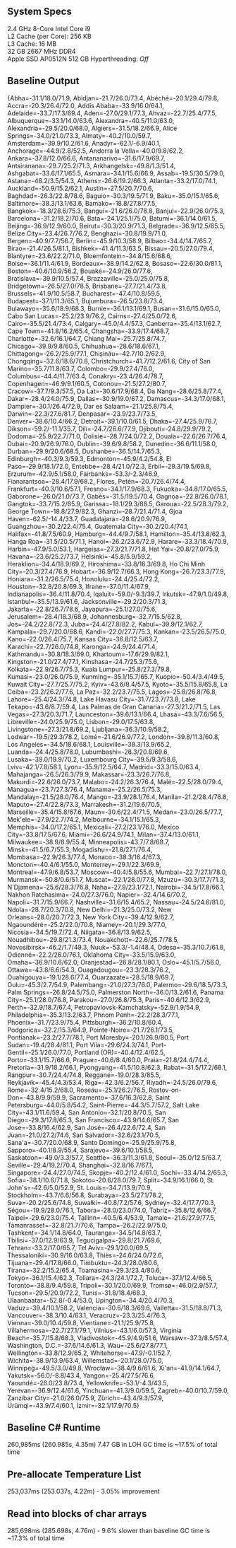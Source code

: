 
## System Specs

2.4 GHz 8-Core Intel Core i9\
L2 Cache (per Core): 256 KB\
L3 Cache:	16 MB\
32 GB 2667 MHz DDR4\
Apple SSD AP0512N 512 GB
Hyperthreading: *Off*

## Baseline Output

{Abha=-31.1/18.0/71.9, Abidjan=-21.7/26.0/73.4, Abéché=-20.1/29.4/79.8, Accra=-20.3/26.4/72.0, Addis Ababa=-33.9/16.0/64.1, Adelaide=-33.7/17.3/69.4, Aden=-27.0/29.1/77.3, Ahvaz=-22.7/25.4/77.5, Albuquerque=-33.1/14.0/63.6, Alexandra=-40.5/11.0/63.0, Alexandria=-29.5/20.0/68.0, Algiers=-31.5/18.2/66.9, Alice Springs=-34.0/21.0/73.3, Almaty=-40.2/10.0/59.7, Amsterdam=-39.9/10.2/61.6, Anadyr=-62.1/-6.9/40.1, Anchorage=-44.9/2.8/52.5, Andorra la Vella=-40.0/9.8/62.2, Ankara=-37.8/12.0/66.6, Antananarivo=-31.6/17.9/69.7, Antsiranana=-29.7/25.2/71.3, Arkhangelsk=-49.8/1.3/51.4, Ashgabat=-33.6/17.1/65.5, Asmara=-34.1/15.6/66.9, Assab=-19.5/30.5/79.0, Astana=-48.2/3.5/54.3, Athens=-26.6/19.2/66.3, Atlanta=-33.2/17.0/74.1, Auckland=-50.9/15.2/62.1, Austin=-27.5/20.7/70.6, Baghdad=-26.3/22.8/78.6, Baguio=-30.3/19.5/71.9, Baku=-35.0/15.1/65.6, Baltimore=-38.3/13.1/63.6, Bamako=-18.8/27.8/77.5, Bangkok=-18.3/28.6/75.3, Bangui=-21.6/26.0/78.8, Banjul=-22.9/26.0/75.3, Barcelona=-31.2/18.2/70.6, Bata=-24.1/25.1/75.0, Batumi=-36.1/14.0/61.5, Beijing=-36.9/12.9/60.0, Beirut=-30.3/20.9/71.3, Belgrade=-36.9/12.5/65.5, Belize City=-23.4/26.7/76.2, Benghazi=-30.8/19.9/71.0, Bergen=-40.9/7.7/56.7, Berlin=-45.9/10.3/58.9, Bilbao=-34.4/14.7/65.7, Birao=-21.4/26.5/81.1, Bishkek=-41.4/11.3/63.5, Bissau=-20.5/27.0/79.4, Blantyre=-23.6/22.2/71.0, Bloemfontein=-34.8/15.6/68.6, Boise=-36.1/11.4/61.9, Bordeaux=-38.9/14.2/62.8, Bosaso=-22.6/30.0/81.1, Boston=-40.6/10.9/56.2, Bouaké=-24.9/26.0/77.6, Bratislava=-39.9/10.5/57.4, Brazzaville=-25.0/25.0/75.8, Bridgetown=-26.5/27.0/78.5, Brisbane=-27.7/21.4/73.8, Brussels=-41.9/10.5/58.7, Bucharest=-47.4/10.8/59.5, Budapest=-37.1/11.3/65.1, Bujumbura=-26.5/23.8/73.4, Bulawayo=-35.6/18.9/68.3, Burnie=-36.1/13.1/69.1, Busan=-31.6/15.0/65.0, Cabo San Lucas=-25.2/23.9/76.2, Cairns=-27.4/25.0/72.6, Cairo=-35.5/21.4/73.4, Calgary=-45.0/4.4/57.3, Canberra=-35.4/13.1/62.7, Cape Town=-41.8/16.2/65.4, Changsha=-33.9/17.4/68.7, Charlotte=-32.6/16.1/64.7, Chiang Mai=-25.7/25.8/74.7, Chicago=-39.9/9.8/60.5, Chihuahua=-28.6/18.6/67.1, Chittagong=-26.2/25.9/77.1, Chișinău=-42.7/10.2/62.9, Chongqing=-32.6/18.6/70.8, Christchurch=-41.7/12.2/61.6, City of San Marino=-35.7/11.8/63.7, Colombo=-29.9/27.4/76.0, Columbus=-44.4/11.7/63.4, Conakry=-23.4/26.4/78.7, Copenhagen=-46.9/9.1/60.5, Cotonou=-21.5/27.2/80.7, Cracow=-37.7/9.3/57.5, Da Lat=-30.6/17.9/68.4, Da Nang=-28.6/25.8/77.4, Dakar=-28.4/24.0/75.9, Dallas=-30.9/19.0/67.2, Damascus=-34.3/17.0/68.1, Dampier=-30.1/26.4/72.9, Dar es Salaam=-21.1/25.8/75.4, Darwin=-22.3/27.6/81.7, Denpasar=-23.9/23.7/73.5, Denver=-38.6/10.4/66.2, Detroit=-39.1/10.0/61.5, Dhaka=-27.4/25.9/76.7, Dikson=-59.2/-11.1/35.7, Dili=-24.7/26.6/77.9, Djibouti=-24.8/29.9/79.2, Dodoma=-25.9/22.7/71.0, Dolisie=-28.7/24.0/72.2, Douala=-22.6/26.7/76.4, Dubai=-20.9/26.9/76.0, Dublin=-39.6/9.8/58.2, Dunedin=-36.6/11.1/58.0, Durban=-29.9/20.6/68.5, Dushanbe=-36.5/14.7/65.3, Edinburgh=-40.3/9.3/59.3, Edmonton=-45.9/4.2/54.8, El Paso=-29.9/18.1/72.0, Entebbe=-28.4/21.0/72.3, Erbil=-29.3/19.5/69.8, Erzurum=-42.9/5.1/58.0, Fairbanks=-53.3/-2.3/46.9, Fianarantsoa=-28.4/17.9/68.2, Flores,  Petén=-20.7/26.4/74.4, Frankfurt=-40.3/10.6/57.1, Fresno=-34.1/17.9/68.3, Fukuoka=-34.8/17.0/65.5, Gaborone=-26.0/21.0/73.7, Gabès=-31.5/19.5/70.4, Gagnoa=-22.8/26.0/78.1, Gangtok=-33.7/15.2/65.9, Garissa=-18.1/29.3/88.5, Garoua=-22.5/28.3/79.2, George Town=-18.8/27.9/82.3, Ghanzi=-28.7/21.4/71.4, Gjoa Haven=-62.5/-14.4/33.7, Guadalajara=-28.6/20.9/76.9, Guangzhou=-30.2/22.4/75.4, Guatemala City=-30.2/20.4/74.1, Halifax=-41.8/7.5/60.9, Hamburg=-44.4/9.7/58.1, Hamilton=-35.4/13.8/62.3, Hanga Roa=-31.5/20.5/71.1, Hanoi=-26.2/23.6/72.9, Harare=-33.3/18.4/70.9, Harbin=-47.9/5.0/53.1, Hargeisa=-27.3/21.7/71.8, Hat Yai=-20.8/27.0/75.9, Havana=-23.6/25.2/73.7, Helsinki=-45.8/5.9/59.2, Heraklion=-34.4/18.9/69.2, Hiroshima=-33.8/16.3/69.8, Ho Chi Minh City=-20.3/27.4/76.9, Hobart=-36.9/12.7/66.3, Hong Kong=-26.7/23.3/77.9, Honiara=-31.2/26.5/75.4, Honolulu=-24.4/25.4/72.2, Houston=-32.8/20.8/69.3, Ifrane=-37.0/11.4/67.9, Indianapolis=-36.4/11.8/70.4, Iqaluit=-59.0/-9.3/39.7, Irkutsk=-47.9/1.0/49.8, Istanbul=-35.5/13.9/61.6, Jacksonville=-29.2/20.3/71.3, Jakarta=-22.8/26.7/78.6, Jayapura=-25.1/27.0/75.6, Jerusalem=-28.4/18.3/68.9, Johannesburg=-32.7/15.5/62.8, Jos=-24.2/22.8/72.3, Juba=-24.4/27.8/82.2, Kabul=-39.9/12.1/62.7, Kampala=-29.7/20.0/68.6, Kandi=-22.0/27.7/75.3, Kankan=-23.5/26.5/75.0, Kano=-22.0/26.4/75.7, Kansas City=-36.8/12.5/63.7, Karachi=-22.7/26.0/74.8, Karonga=-24.9/24.4/71.4, Kathmandu=-30.8/18.3/69.0, Khartoum=-17.6/29.9/82.1, Kingston=-21.0/27.4/77.1, Kinshasa=-24.7/25.3/75.6, Kolkata=-22.9/26.7/75.3, Kuala Lumpur=-25.8/27.3/79.8, Kumasi=-23.0/26.0/75.9, Kunming=-35.1/15.7/65.7, Kuopio=-50.4/3.4/49.5, Kuwait City=-27.7/25.7/75.2, Kyiv=-43.6/8.4/57.5, Kyoto=-35.5/15.8/65.8, La Ceiba=-23.2/26.2/77.6, La Paz=-32.2/23.7/75.5, Lagos=-25.8/26.8/76.8, Lahore=-25.4/24.3/74.8, Lake Havasu City=-31.7/23.7/73.8, Lake Tekapo=-43.6/8.7/59.4, Las Palmas de Gran Canaria=-27.3/21.2/71.5, Las Vegas=-27.3/20.3/71.7, Launceston=-39.6/13.1/66.4, Lhasa=-43.3/7.6/56.5, Libreville=-24.0/25.9/75.0, Lisbon=-29.0/17.5/63.8, Livingstone=-27.3/21.8/69.2, Ljubljana=-36.3/10.9/58.2, Lodwar=-19.5/29.3/78.2, Lomé=-21.6/26.9/77.2, London=-39.8/11.3/60.8, Los Angeles=-34.5/18.6/68.1, Louisville=-38.3/13.9/65.2, Luanda=-24.4/25.8/78.0, Lubumbashi=-28.3/20.8/69.6, Lusaka=-39.0/19.9/70.2, Luxembourg City=-39.5/9.3/58.6, Lviv=-42.1/7.8/58.1, Lyon=-35.9/12.5/64.7, Madrid=-33.3/15.0/63.4, Mahajanga=-26.5/26.3/79.9, Makassar=-23.3/26.7/76.8, Makurdi=-22.6/26.0/73.7, Malabo=-24.2/26.3/76.4, Malé=-22.5/28.0/79.4, Managua=-23.7/27.3/76.4, Manama=-25.2/26.5/75.3, Mandalay=-21.5/28.0/76.4, Mango=-23.9/28.1/76.4, Manila=-21.2/28.4/76.8, Maputo=-27.4/22.8/73.3, Marrakesh=-31.2/19.6/70.5, Marseille=-35.4/15.8/67.6, Maun=-30.6/22.4/71.5, Medan=-23.0/26.5/77.7, Mek'ele=-27.9/22.7/74.2, Melbourne=-34.1/15.1/65.3, Memphis=-34.0/17.2/65.1, Mexicali=-27.2/23.1/76.0, Mexico City=-33.8/17.5/67.6, Miami=-26.6/24.9/74.1, Milan=-37.4/13.0/61.1, Milwaukee=-38.9/8.9/55.4, Minneapolis=-43.7/7.8/68.7, Minsk=-41.5/6.7/55.3, Mogadishu=-21.8/27.1/76.4, Mombasa=-22.9/26.3/77.4, Monaco=-38.3/16.4/67.3, Moncton=-40.4/6.1/55.0, Monterrey=-29.1/22.3/69.9, Montreal=-47.9/6.8/53.7, Moscow=-40.4/5.8/55.6, Mumbai=-22.7/27.1/78.0, Murmansk=-50.8/0.6/51.7, Muscat=-22.1/28.0/77.8, Mzuzu=-30.3/17.7/71.3, N'Djamena=-25.6/28.3/76.8, Naha=-27.9/23.1/72.1, Nairobi=-34.5/17.8/66.1, Nakhon Ratchasima=-24.0/27.3/76.0, Napier=-32.4/14.6/70.2, Napoli=-31.7/15.9/66.7, Nashville=-31.6/15.4/65.2, Nassau=-24.5/24.6/81.0, Ndola=-28.7/20.3/70.8, New Delhi=-21.3/25.0/73.2, New Orleans=-28.0/20.7/72.3, New York City=-39.4/12.9/62.7, Ngaoundéré=-25.2/22.0/70.8, Niamey=-20.1/29.3/77.0, Nicosia=-34.5/19.7/72.4, Niigata=-36.8/13.9/62.5, Nouadhibou=-29.8/21.3/73.4, Nouakchott=-22.6/25.7/78.5, Novosibirsk=-46.2/1.7/49.3, Nuuk=-53.3/-1.4/48.4, Odesa=-35.3/10.7/61.8, Odienné=-22.2/26.0/76.1, Oklahoma City=-33.5/15.9/63.0, Omaha=-36.9/10.6/62.0, Oranjestad=-26.8/28.1/80.1, Oslo=-45.1/5.7/56.0, Ottawa=-43.8/6.6/54.3, Ouagadougou=-23.3/28.3/76.2, Ouahigouya=-19.1/28.6/77.4, Ouarzazate=-28.5/18.9/69.7, Oulu=-45.3/2.7/54.9, Palembang=-21.0/27.3/76.0, Palermo=-29.6/18.5/73.3, Palm Springs=-26.8/24.5/75.0, Palmerston North=-36.0/13.2/61.6, Panama City=-25.1/28.0/76.8, Parakou=-27.0/26.8/75.3, Paris=-40.6/12.3/62.9, Perth=-32.9/18.7/67.4, Petropavlovsk-Kamchatsky=-52.9/1.9/54.9, Philadelphia=-35.3/13.2/63.7, Phnom Penh=-22.2/28.3/77.1, Phoenix=-31.7/23.9/75.4, Pittsburgh=-36.2/10.8/60.4, Podgorica=-32.2/15.3/64.9, Pointe-Noire=-21.7/26.1/73.5, Pontianak=-23.2/27.7/78.1, Port Moresby=-20.1/26.9/80.5, Port Sudan=-19.4/28.4/81.1, Port Vila=-29.6/24.3/74.1, Port-Gentil=-25.1/26.0/77.0, Portland (OR)=-40.4/12.4/62.5, Porto=-33.1/15.7/66.6, Prague=-40.6/8.4/60.0, Praia=-21.8/24.4/74.4, Pretoria=-31.9/18.2/66.1, Pyongyang=-41.5/10.8/62.3, Rabat=-31.5/17.2/68.1, Rangpur=-30.7/24.4/74.8, Reggane=-19.0/28.3/85.5, Reykjavík=-45.4/4.3/53.4, Riga=-42.3/6.2/56.7, Riyadh=-24.5/26.0/79.6, Rome=-32.4/15.2/68.0, Roseau=-25.1/26.2/76.5, Rostov-on-Don=-43.8/9.9/59.9, Sacramento=-37.6/16.3/62.8, Saint Petersburg=-44.0/5.8/54.2, Saint-Pierre=-44.3/5.7/57.2, Salt Lake City=-43.1/11.6/59.4, San Antonio=-32.1/20.8/70.5, San Diego=-29.3/17.8/65.3, San Francisco=-43.9/14.6/65.7, San Jose=-33.8/16.4/62.9, San José=-26.4/22.6/72.4, San Juan=-21.0/27.2/74.6, San Salvador=-32.6/23.1/70.5, Sana'a=-30.7/20.0/68.9, Santo Domingo=-25.9/25.9/75.8, Sapporo=-40.1/8.9/55.4, Sarajevo=-39.6/10.1/58.5, Saskatoon=-49.0/3.3/57.7, Seattle=-36.3/11.3/61.8, Seoul=-35.0/12.5/63.7, Seville=-29.4/19.2/70.4, Shanghai=-32.8/16.7/67.1, Singapore=-24.4/27.0/74.5, Skopje=-40.2/12.4/61.0, Sochi=-33.4/14.2/65.3, Sofia=-38.1/10.6/71.8, Sokoto=-20.6/28.0/79.7, Split=-34.9/16.1/66.0, St. John's=-42.6/5.0/52.9, St. Louis=-34.7/13.9/70.9, Stockholm=-43.7/6.6/56.8, Surabaya=-23.5/27.1/78.2, Suva=-20.2/25.6/74.8, Suwałki=-40.8/7.2/57.6, Sydney=-32.4/17.7/70.3, Ségou=-19.9/28.0/76.1, Tabora=-28.0/23.0/74.0, Tabriz=-35.8/12.6/66.7, Taipei=-29.6/23.0/75.4, Tallinn=-40.5/6.4/53.9, Tamale=-21.6/27.9/77.5, Tamanrasset=-32.8/21.7/70.6, Tampa=-26.2/22.9/75.0, Tashkent=-34.1/14.8/64.0, Tauranga=-34.5/14.8/63.7, Tbilisi=-37.0/12.9/63.9, Tegucigalpa=-29.8/21.7/69.6, Tehran=-33.2/17.0/65.7, Tel Aviv=-29.1/20.0/69.5, Thessaloniki=-30.9/16.0/63.8, Thiès=-24.6/24.0/72.6, Tijuana=-29.4/17.8/66.0, Timbuktu=-24.3/28.0/80.6, Tirana=-32.2/15.2/65.4, Toamasina=-29.3/23.4/80.6, Tokyo=-36.1/15.4/62.3, Toliara=-24.3/24.1/72.7, Toluca=-37.1/12.4/66.5, Toronto=-38.8/9.4/59.8, Tripoli=-30.1/20.0/69.9, Tromsø=-46.0/2.9/57.7, Tucson=-29.5/20.9/72.2, Tunis=-31.8/18.4/68.3, Ulaanbaatar=-52.8/-0.4/53.0, Upington=-34.4/20.4/70.3, Vaduz=-39.4/10.1/58.2, Valencia=-30.6/18.3/69.6, Valletta=-31.5/18.8/71.3, Vancouver=-38.3/10.4/63.1, Veracruz=-23.3/25.4/76.3, Vienna=-39.0/10.4/59.8, Vientiane=-21.1/25.9/75.8, Villahermosa=-22.7/27.1/79.1, Vilnius=-43.1/6.0/57.3, Virginia Beach=-35.7/15.8/68.3, Vladivostok=-45.9/4.9/51.6, Warsaw=-37.3/8.5/57.4, Washington, D.C.=-37.6/14.6/61.3, Wau=-25.6/27.8/77.1, Wellington=-33.8/12.9/65.2, Whitehorse=-47.9/-0.1/52.7, Wichita=-38.9/13.9/63.4, Willemstad=-20.1/28.0/75.0, Winnipeg=-49.5/3.0/49.8, Wrocław=-38.4/9.6/61.6, Xi'an=-41.9/14.1/64.7, Yakutsk=-56.0/-8.8/43.4, Yangon=-25.4/27.5/76.6, Yaoundé=-26.0/23.8/73.4, Yellowknife=-53.1/-4.3/43.5, Yerevan=-36.9/12.4/61.6, Yinchuan=-41.3/9.0/59.5, Zagreb=-40.0/10.7/59.0, Zanzibar City=-21.0/26.0/75.9, Zürich=-43.4/9.3/57.9, Ürümqi=-43.9/7.4/60.1, İzmir=-32.1/17.9/70.5}

## Baseline C# Runtime

260,985ms (260.985s, 4.35m)
7.47 GB in LOH
GC time is ~17.5% of total time

## Pre-allocate Temperature List

253,037ms (253.037s, 4.22m) - 3.05% improvement

## Read into blocks of char arrays

285,698ms (285.698s, 4.76m) - 9.6% slower than baseline
GC time is ~17.3% of total time
